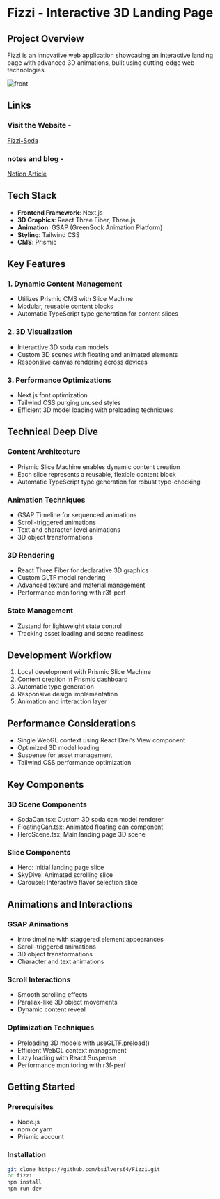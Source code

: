 # Fizzi - Interactive 3D Landing Page

## Project Overview

Fizzi is an innovative web application showcasing an interactive landing page with advanced 3D animations, built using cutting-edge web technologies.



![front](https://github.com/bsilvers64/Fizzi/blob/2c6016a61ad5859a55afa07b8492cbde9a06b7fd/resources/front.gif)

## Links

### Visit the Website -

[Fizzi-Soda](https://fizzi-utvl.vercel.app)

### notes and blog -
[Notion Article](https://marmalade-practice-424.notion.site/Fizzi-landing-page-13d3ca7f759c80c09e90ce2dee9b92f4)


## Tech Stack

- **Frontend Framework**: Next.js
- **3D Graphics**: React Three Fiber, Three.js
- **Animation**: GSAP (GreenSock Animation Platform)
- **Styling**: Tailwind CSS
- **CMS**: Prismic

## Key Features

### 1. Dynamic Content Management
- Utilizes Prismic CMS with Slice Machine
- Modular, reusable content blocks
- Automatic TypeScript type generation for content slices

### 2. 3D Visualization
- Interactive 3D soda can models
- Custom 3D scenes with floating and animated elements
- Responsive canvas rendering across devices

### 3. Performance Optimizations
- Next.js font optimization
- Tailwind CSS purging unused styles
- Efficient 3D model loading with preloading techniques

## Technical Deep Dive

### Content Architecture
- Prismic Slice Machine enables dynamic content creation
- Each slice represents a reusable, flexible content block
- Automatic TypeScript type generation for robust type-checking

### Animation Techniques
- GSAP Timeline for sequenced animations
- Scroll-triggered animations
- Text and character-level animations
- 3D object transformations

### 3D Rendering
- React Three Fiber for declarative 3D graphics
- Custom GLTF model rendering
- Advanced texture and material management
- Performance monitoring with r3f-perf

### State Management
- Zustand for lightweight state control
- Tracking asset loading and scene readiness

## Development Workflow

1. Local development with Prismic Slice Machine
2. Content creation in Prismic dashboard
3. Automatic type generation
4. Responsive design implementation
5. Animation and interaction layer

## Performance Considerations

- Single WebGL context using React Drei's View component
- Optimized 3D model loading
- Suspense for asset management
- Tailwind CSS performance optimization

## Key Components
### 3D Scene Components

- SodaCan.tsx: Custom 3D soda can model renderer
- FloatingCan.tsx: Animated floating can component
- HeroScene.tsx: Main landing page 3D scene

### Slice Components

- Hero: Initial landing page slice
- SkyDive: Animated scrolling slice
- Carousel: Interactive flavor selection slice

## Animations and Interactions
### GSAP Animations

- Intro timeline with staggered element appearances
- Scroll-triggered animations
- 3D object transformations
- Character and text animations

### Scroll Interactions

- Smooth scrolling effects
- Parallax-like 3D object movements
- Dynamic content reveal

### Optimization Techniques

- Preloading 3D models with useGLTF.preload()
- Efficient WebGL context management
- Lazy loading with React Suspense
- Performance monitoring with r3f-perf


## Getting Started

### Prerequisites
- Node.js
- npm or yarn
- Prismic account

### Installation
```bash
git clone https://github.com/bsilvers64/Fizzi.git
cd fizzi
npm install
npm run dev
